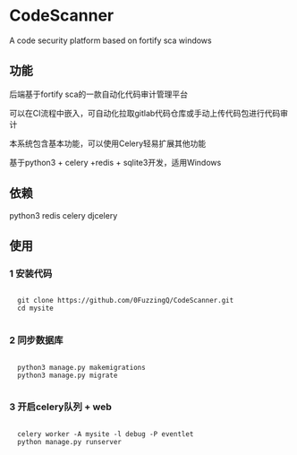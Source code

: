 # CodeScanner
A code security platform based on fortify sca windows

## 功能

后端基于fortify sca的一款自动化代码审计管理平台

可以在CI流程中嵌入，可自动化拉取gitlab代码仓库或手动上传代码包进行代码审计

本系统包含基本功能，可以使用Celery轻易扩展其他功能

基于python3 + celery +redis + sqlite3开发，适用Windows

## 依赖

python3 redis celery djcelery

## 使用

### 1 安装代码

<code>
  git clone https://github.com/0FuzzingQ/CodeScanner.git
  cd mysite
  </code>
  
### 2 同步数据库

<code>
  python3 manage.py makemigrations
  python3 manage.py migrate
  </code>
  
### 3 开启celery队列 + web

<code>
  celery worker -A mysite -l debug -P eventlet
  python manage.py runserver
  </code>

